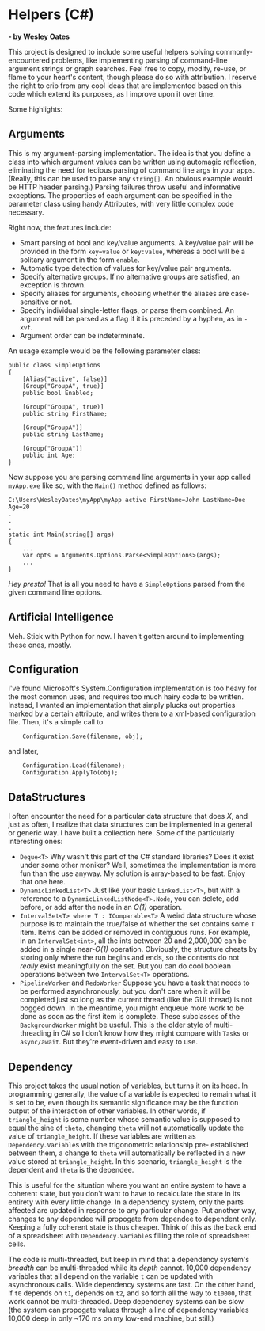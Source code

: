 # Helpers (C#)
**- by Wesley Oates**

This project is designed to include some useful helpers solving commonly-encountered problems, like implementing 
parsing of command-line argument strings or graph searches.  Feel free to copy, modify, re-use, or flame to your 
heart's content, though please do so with attribution.  I reserve the right to crib from any cool ideas that are 
implemented based on this code which extend its purposes, as I improve upon it over time.

Some  highlights:

## Arguments

This is my argument-parsing implementation.  The idea is that you define a class into which argument values can be 
written using automagic reflection, eliminating the need for tedious parsing of command line args in your apps.  
(Really, this can be used to parse any `string[]`.  An obvious example would be HTTP header parsing.)  Parsing 
failures throw useful and informative exceptions.  The properties of each argument can be specified in the parameter 
class using handy Attributes, with very little complex code necessary.

Right now, the features include:
- Smart parsing of bool and key/value arguments.  A key/value pair will be provided in the form `key=value` or 
`key:value`, whereas a bool will be a solitary argument in the form `enable`.
- Automatic type detection of values for key/value pair arguments.
- Specify alternative groups.  If no alternative groups are satisfied, an exception is thrown.
- Specify aliases for arguments, choosing whether the aliases are case-sensitive or not.
- Specify individual single-letter flags, or parse them combined.  An argument will be parsed as a flag if it is 
preceded by a hyphen, as in `-xvf`.
- Argument order can be indeterminate.

An usage example would be the following parameter class:

```
public class SimpleOptions
{
	[Alias("active", false)]
	[Group("GroupA", true)]
	public bool Enabled;

	[Group("GroupA", true)]
	public string FirstName;

	[Group("GroupA")]
	public string LastName;

	[Group("GroupA")]
	public int Age;
}
```

Now suppose you are parsing command line arguments in your app called `myApp.exe` like so, with the `Main()` method 
defined as follows:

```
C:\Users\WesleyOates\myApp\myApp active FirstName=John LastName=Doe Age=20
.
.
.
static int Main(string[] args) 
{
	...
	var opts = Arguments.Options.Parse<SimpleOptions>(args);
	...
}
```

_Hey presto!_  That is all you need to have a `SimpleOptions` parsed from the given command line options.

## Artificial Intelligence

Meh.  Stick with Python for now.  I haven't gotten around to implementing these ones, mostly.

## Configuration

I've found Microsoft's System.Configuration implementation is too heavy for the most common uses, and requires too 
much hairy code to be written.  Instead, I wanted an implementation that simply plucks out properties marked by a 
certain attribute, and writes them to a xml-based configuration file.  Then, it's a simple call to

```
	Configuration.Save(filename, obj);
```

and later,

```
	Configuration.Load(filename);
	Configuration.ApplyTo(obj);
```

## DataStructures

I often encounter the need for a particular data structure that does _X_, and just as often, I realize that data 
structures can be implemented in a general or generic way.  I have built a collection here.  Some of the particularly 
interesting ones:

- `Deque<T>`  Why wasn't this part of the C# standard libraries?  Does it exist under some other moniker?  Well, 
sometimes the implementation is more fun than the use anyway.  My solution is array-based to be fast.  Enjoy that one 
here.
- `DynamicLinkedList<T>`  Just like your basic `LinkedList<T>`, but with a reference to a 
`DynamicLinkedListNode<T>.Node`, you can delete, add before, or add after the node in an _O(1)_ operation.
- `IntervalSet<T> where T : IComparable<T>`  A weird data structure whose purpose is to maintain the true/false of 
whether the set contains some `T` item.  Items can be added or removed in contiguous runs.  For example, in an 
`IntervalSet<int>`, all the ints between 20 and 2,000,000 can be added in a single near-_O(1)_ operation.  Obviously, 
the structure cheats by storing only where the run begins and ends, so the contents do not _really_ exist meaningfully 
on the set.  But you can do cool boolean operations between two `IntervalSet<T>` operations.
- `PipelineWorker` and `RedoWorker`  Suppose you have a task that needs to be performed asynchronously, but you don't 
care when it will be completed just so long as the current thread (like the GUI thread) is not bogged down.  In the 
meantime, you might enqueue more work to be done as soon as the first item is complete.  These subclasses of the 
`BackgroundWorker` might be useful.  This is the older style of multi-threading in C# so I don't know how they might 
compare with `Task`s or `async/await`.  But they're event-driven and easy to use.

## Dependency

This project takes the usual notion of variables, but turns it on its head.  In programming generally, the value of 
a variable is expected to remain what it is set to be, even though its semantic significance may be the function 
output of the interaction of other variables.  In other words, if `triangle_height` is some number whose semantic 
value is supposed to equal the sine of `theta`, changing `theta` will not automatically update the value of 
`triangle_height`.  If these variables are written as `Dependency.Variable`s with the trigonometric relationship pre-
established between them, a change to `theta` will automatically be reflected in a new value stored at 
`triangle_height`.  In this scenario, `triangle_height` is the dependent and `theta` is the dependee.

This is useful for the situation where you want an entire system to have a coherent state, but you don't want to have 
to recalculate the state in its entirety with every little change.  In a dependency system, only the parts affected 
are updated in response to any particular change.  Put another way, changes to any dependee will propogate from 
dependee to dependent only.  Keeping a fully coherent state is thus cheaper.  Think of this as the back end of a 
spreadsheet with `Dependency.Variable`s filling the role of spreadsheet cells.

The code is multi-threaded, but keep in mind that a dependency system's _breadth_ can be multi-threaded while its 
_depth_ cannot.  10,000 dependency variables that all depend on the variable `t` can be updated with asynchronous 
calls.  Wide dependency systems are fast.  On the other hand, if `t0` depends on `t1`, depends on `t2`, and so forth 
all the way to `t10000`, that work cannot be multi-threaded.  Deep dependency systems can be slow (the system can 
propogate values through a line of dependency variables 10,000 deep in only ~170 ms on my low-end machine, but 
still.)
